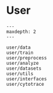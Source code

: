 # User

```{toctree}
---
maxdepth: 2
---

user/data
user/train
user/preprocess
user/analyze
user/datasets
user/utils
user/interfaces
user/cytotrace
```
